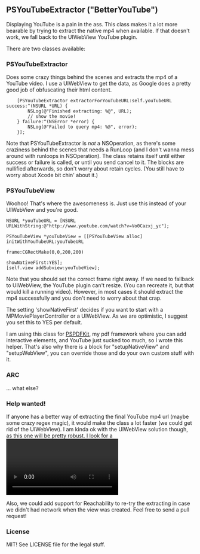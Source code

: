 ## PSYouTubeExtractor ("BetterYouTube")

Displaying YouTube is a pain in the ass. This class makes it a lot more bearable by trying to extract the native mp4 when available. If that doesn't work, we fall back to the UIWebView YouTube plugin.

There are two classes available:

### PSYouTubeExtractor

Does some crazy things behind the scenes and extracts the mp4 of a YouTube video. I use a UIWebView to get the data, as Google does a pretty good job of obfuscating their html content. 

        [PSYouTubeExtractor extractorForYouTubeURL:self.youTubeURL success:^(NSURL *URL) {
            NSLog(@"Finished extracting: %@", URL);
			// show the movie!
        } failure:^(NSError *error) {
            NSLog(@"Failed to query mp4: %@", error);
        }];

Note that PSYouTubeExtractor is *not* a NSOperation, as there's some craziness behind the scenes that needs a RunLoop (and I don't wanna mess around with runloops in NSOperation). The class retains itself until either success or failure is called, or until you send cancel to it. The blocks are nullified afterwards, so don't worry about retain cycles. (You still have to worry about Xcode bit chin' about it.)

### PSYouTubeView

Woohoo! That's where the awesomeness is. Just use this instead of your UIWebView and you're good.

    NSURL *youTubeURL = [NSURL URLWithString:@"http://www.youtube.com/watch?v=Vo0Cazxj_yc"];  
  
    PSYouTubeView *youTubeView = [[PSYouTubeView alloc] initWithYouTubeURL:youTubeURL
                                                                     frame:CGRectMake(0,0,200,200)
                                                           showNativeFirst:YES];
    [self.view addSubview:youTubeView];

Note that you should set the correct frame right away. If we need to fallback to UIWebView, the YouTube plugin can't resize. (You can recreate it, but that would kill a running video). However, in most cases it should extract the mp4 successfully and you don't need to worry about that crap.

The setting 'showNativeFirst' decides if you want to start with a MPMoviePlayerController or a UIWebView. As we are optimistic, I suggest you set this to YES per default.

I am using this class for [PSPDFKit](http://pspdfkit.com), my pdf framework where you can add interactive elements, and YouTube just sucked too much, so I wrote this helper. That's also why there is a block for "setupNativeView" and "setupWebView", you can override those and do your own custom stuff with it.

### ARC
… what else?

### Help wanted!

If anyone has a better way of extracting the final YouTube mp4 url (maybe some crazy regex magic), it would make the class a lot faster (we could get rid of the UIWebView). I am kinda ok with the UIWebView solution though, as this one will be pretty robust. I look for a <video> tag, and as long as Google shows a video on a YouTube page, we find the source.

Also, we could add support for Reachability to re-try the extracting in case we didn't had network when the view was created. Feel free to send a pull request!


### License

MIT! See LICENSE file for the legal stuff.